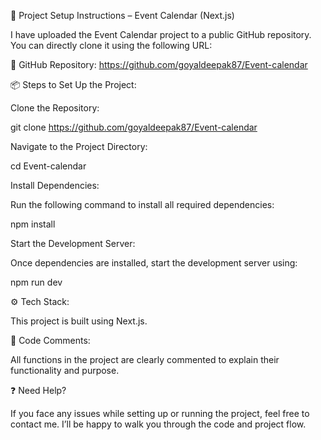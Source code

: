 📁 Project Setup Instructions – Event Calendar (Next.js)

I have uploaded the Event Calendar project to a public GitHub repository. You can directly clone it using the following URL:

🔗 GitHub Repository: https://github.com/goyaldeepak87/Event-calendar

📦 Steps to Set Up the Project:

Clone the Repository:

git clone https://github.com/goyaldeepak87/Event-calendar


Navigate to the Project Directory:

cd Event-calendar


Install Dependencies:

Run the following command to install all required dependencies:

npm install


Start the Development Server:

Once dependencies are installed, start the development server using:

npm run dev

⚙️ Tech Stack:

This project is built using Next.js.

💬 Code Comments:

All functions in the project are clearly commented to explain their functionality and purpose.

❓ Need Help?

If you face any issues while setting up or running the project, feel free to contact me. I’ll be happy to walk you through the code and project flow.